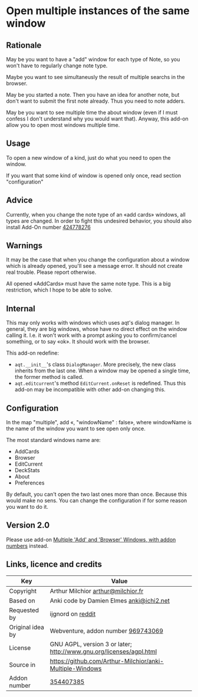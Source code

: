 # Open multiple instances of the same window
## Rationale
May be you want to have a "add" window for each type of Note, so you
won't have to regularly change note type.

Maybe you want to see simultaneusly the result of multiple searchs in
the browser.

May be you started a note. Then you have an idea for another note, but
don't want to submit the first note already. Thus you need to note
adders.

May be you want to see multiple time the about window (even if I must
confess I don't understand why you would want that). Anyway, this
add-on allow you to open most windows multiple time.

## Usage
To open a new window of a kind, just do what you need to open the
window.

If you want that some kind of window is opened only once, read section
"configuration"

## Advice
Currently, when you change the note type of an «add cards» windows,
all types are changed. In order to fight this undesired behavior, you
should also install Add-On number [424778276](https://ankiweb.net/shared/info/424778276)

## Warnings
It may be the case that when you change the configuration about a
window which is already opened, you'll see a message error. It should
not create real trouble. Please report otherwise.

All opened «AddCards» must have the same note type. This is a big
restriction, which I hope to be able to solve.

## Internal
This may only works with windows which uses aqt's dialog manager. In
general, they are big windows, whose have no direct effect on the
window calling it. I.e. it won't work with a prompt asking you to
confirm/cancel something, or to say «ok». It should work with the
browser.

This add-on redefine:
* `aqt.__init__`'s class `DialogManager`. More precisely, the
  new class inherits from the last one. When a window may be opened a
  single time, the former method is called.
* `aqt.editcurrent`'s method `EditCurrent.onReset` is
  redefined. Thus this add-on may be incompatible with other add-on
  changing this.



## Configuration
In the map "multiple", add «, "windowName" : false», where windowName
is the name of the window you want to see open only once.

The most standard windows name are:
* AddCards
* Browser
* EditCurrent
* DeckStats
* About
* Preferences

By default, you can't open the two last ones more than once. Because
this would make no sens. You can change the configuration if for some
reason you want to do it.

## Version 2.0
Please use add-on [Multiple 'Add' and 'Browser' Windows, with addon
numbers](https://ankiweb.net/shared/info/969743069) instead.
## Links, licence and credits

Key         |Value
------------|-------------------------------------------------------------------
Copyright   | Arthur Milchior <arthur@milchior.fr>
Based on    | Anki code by Damien Elmes <anki@ichi2.net>
Requested by| ijgnord on [reddit](https://www.reddit.com/r/Anki/comments/9z4fuv/do_you_want_miss_some_addons_you_loved_in_anki_20/ea6f2lw/)
Original idea by | Webventure, addon number [969743069](https://ankiweb.net/shared/info/969743069)
License     | GNU AGPL, version 3 or later; http://www.gnu.org/licenses/agpl.html
Source in   | https://github.com/Arthur-Milchior/anki-Multiple-Windows
Addon number| [354407385](https://ankiweb.net/shared/info/354407385)
